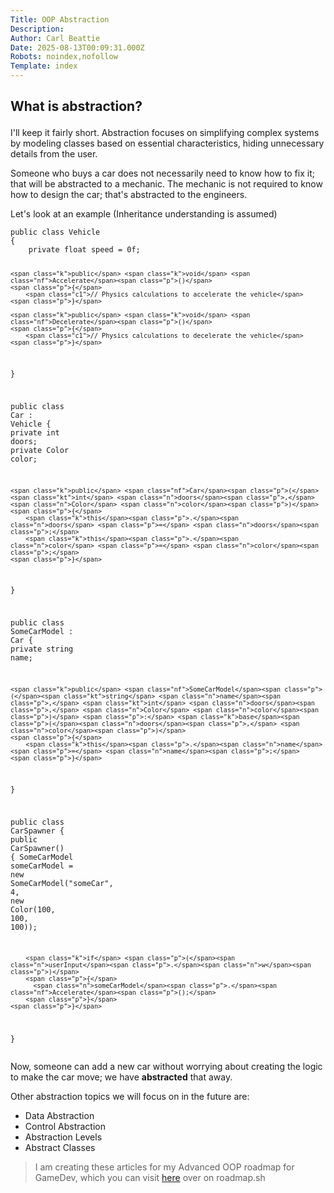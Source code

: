 ```yaml
---
Title: OOP Abstraction
Description: 
Author: Carl Beattie
Date: 2025-08-13T00:09:31.000Z
Robots: noindex,nofollow
Template: index
---
```

<h2>
  
  
  What is abstraction?
</h2>

<p>I'll keep it fairly short. Abstraction focuses on simplifying complex systems by modeling classes based on essential characteristics, hiding unnecessary details from the user.</p>

<p>Someone who buys a car does not necessarily need to know how to fix it; that will be abstracted to a mechanic. The mechanic is not required to know how to design the car; that's abstracted to the engineers.</p>

<p>Let's look at an example (Inheritance understanding is assumed)<br>
</p>

<div class="highlight js-code-highlight">
<pre class="highlight csharp"><code><span class="k">public</span> <span class="k">class</span> <span class="nc">Vehicle</span>
<span class="p">{</span>
    <span class="k">private</span> <span class="kt">float</span> <span class="n">speed</span> <span class="p">=</span> <span class="m">0f</span><span class="p">;</span>

    <span class="k">public</span> <span class="k">void</span> <span class="nf">Accelerate</span><span class="p">()</span>
    <span class="p">{</span>
        <span class="c1">// Physics calculations to accelerate the vehicle</span>
    <span class="p">}</span>

    <span class="k">public</span> <span class="k">void</span> <span class="nf">Decelerate</span><span class="p">()</span>
    <span class="p">{</span>
        <span class="c1">// Physics calculations to decelerate the vehicle</span>
    <span class="p">}</span>
<span class="p">}</span>

<span class="k">public</span> <span class="k">class</span> <span class="nc">Car</span> <span class="p">:</span> <span class="n">Vehicle</span>
<span class="p">{</span>
    <span class="k">private</span> <span class="kt">int</span> <span class="n">doors</span><span class="p">;</span>
    <span class="k">private</span> <span class="n">Color</span> <span class="n">color</span><span class="p">;</span>

    <span class="k">public</span> <span class="nf">Car</span><span class="p">(</span><span class="kt">int</span> <span class="n">doors</span><span class="p">,</span> <span class="n">Color</span> <span class="n">color</span><span class="p">)</span>
    <span class="p">{</span>
        <span class="k">this</span><span class="p">.</span><span class="n">doors</span> <span class="p">=</span> <span class="n">doors</span><span class="p">;</span>
        <span class="k">this</span><span class="p">.</span><span class="n">color</span> <span class="p">=</span> <span class="n">color</span><span class="p">;</span>
    <span class="p">}</span>
<span class="p">}</span>

<span class="k">public</span> <span class="k">class</span> <span class="nc">SomeCarModel</span> <span class="p">:</span> <span class="n">Car</span>
<span class="p">{</span>
    <span class="k">private</span> <span class="kt">string</span> <span class="n">name</span><span class="p">;</span>

    <span class="k">public</span> <span class="nf">SomeCarModel</span><span class="p">(</span><span class="kt">string</span> <span class="n">name</span><span class="p">,</span> <span class="kt">int</span> <span class="n">doors</span><span class="p">,</span> <span class="n">Color</span> <span class="n">color</span><span class="p">)</span> <span class="p">:</span> <span class="k">base</span><span class="p">(</span><span class="n">doors</span><span class="p">,</span> <span class="n">color</span><span class="p">)</span>
    <span class="p">{</span>
        <span class="k">this</span><span class="p">.</span><span class="n">name</span> <span class="p">=</span> <span class="n">name</span><span class="p">;</span>
    <span class="p">}</span>
<span class="p">}</span>

<span class="k">public</span> <span class="k">class</span> <span class="nc">CarSpawner</span>
<span class="p">{</span>
    <span class="k">public</span> <span class="nf">CarSpawner</span><span class="p">()</span>
    <span class="p">{</span>
        <span class="n">SomeCarModel</span> <span class="n">someCarModel</span> <span class="p">=</span> <span class="k">new</span> <span class="nf">SomeCarModel</span><span class="p">(</span><span class="s">"someCar"</span><span class="p">,</span> <span class="m">4</span><span class="p">,</span> <span class="k">new</span> <span class="nf">Color</span><span class="p">(</span><span class="m">100</span><span class="p">,</span> <span class="m">100</span><span class="p">,</span> <span class="m">100</span><span class="p">));</span>

        <span class="k">if</span> <span class="p">(</span><span class="n">userInput</span><span class="p">.</span><span class="n">w</span><span class="p">)</span>
        <span class="p">{</span>
          <span class="n">someCarModel</span><span class="p">.</span><span class="nf">Accelerate</span><span class="p">();</span>
        <span class="p">}</span>
    <span class="p">}</span>
<span class="p">}</span>
</code></pre>

</div>



<p>Now, someone can add a new car without worrying about creating the logic to make the car move; we have <strong>abstracted</strong> that away.</p>

<p>Other abstraction topics we will focus on in the future are:</p>

<ul>
<li>Data Abstraction</li>
<li>Control Abstraction</li>
<li>Abstraction Levels</li>
<li>Abstract Classes</li>
</ul>

<blockquote>
<p>I am creating these articles for my Advanced OOP roadmap for GameDev, which you can visit <a href="https://roadmap.sh/r/oop-hiwo8" rel="noopener noreferrer">here</a> over on roadmap.sh</p>
</blockquote>


